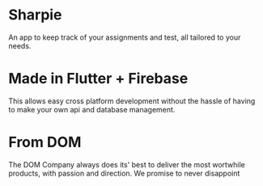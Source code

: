 # Sharpie
An app to keep track of your assignments and test, all tailored to your needs.

# Made in Flutter + Firebase
This allows easy cross platform development without the hassle of having to make
your own api and database management.

# From DOM
The DOM Company always does its' best to deliver the most wortwhile products, with passion and direction.
We promise to never disappoint
